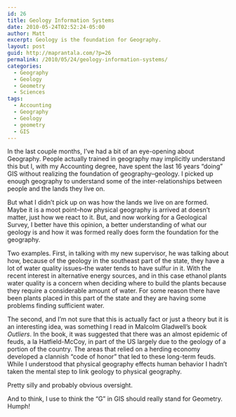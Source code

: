 ```yaml
---
id: 26
title: Geology Information Systems
date: 2010-05-24T02:52:24-05:00
author: Matt
excerpt: Geology is the foundation for Geography.
layout: post
guid: http://maprantala.com/?p=26
permalink: /2010/05/24/geology-information-systems/
categories:
  - Geography
  - Geology
  - Geometry
  - Sciences
tags:
  - Accounting
  - Geography
  - Geology
  - geometry
  - GIS
---
```

In the last couple months, I&#8217;ve had a bit of an eye-opening about Geography. People actually trained in geography may implicitly understand this but I, with my Accounting degree, have spent the last 16 years &#8220;doing&#8221; GIS without realizing the foundation of geography&#8211;geology. I picked up enough geography to understand some of the inter-relationships between people and the lands they live on.

But what I didn&#8217;t pick up on was how the lands we live on are formed. Maybe it is a moot point&#8211;how physical geography is arrived at doesn&#8217;t matter, just how we react to it. But, and now working for a Geological Survey, I better have this opinion, a better understanding of what our geology is and how it was formed really does form the foundation for the geography.

Two examples. First, in talking with my new supervisor, he was talking about how, because of the geology in the southeast part of the state, they have a lot of water quality issues&#8211;the water tends to have sulfur in it. With the recent interest in alternative energy sources, and in this case ethanol plants water quality is a concern when deciding where to build the plants because they require a considerable amount of water. For some reason there have been plants placed in this part of the state and they are having some problems finding sufficient water.

The second, and I&#8217;m not sure that this is actually fact or just a theory but it is an interesting idea, was something I read in Malcolm Gladwell&#8217;s book _Outliers_. In the book, it was suggested that there was an almost epidemic of feuds, a la Hatfield-McCoy, in part of the US largely due to the geology of a portion of the country. The areas that relied on a herding economy developed a clannish &#8220;code of honor&#8221; that led to these long-term feuds. While I understood that physical geography effects human behavior I hadn&#8217;t taken the mental step to link geology to physical geography.

Pretty silly and probably obvious oversight.

And to think, I use to think the &#8220;G&#8221; in GIS should really stand for Geometry. Humph!